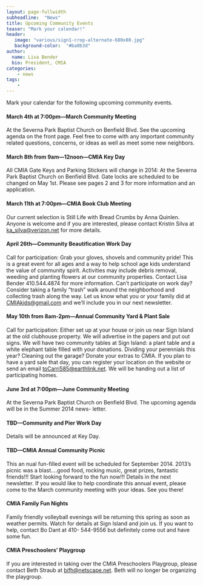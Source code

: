 ```yaml
---
layout: page-fullwidth
subheadline:  "News"
title: Upcoming Community Events
teaser: "Mark your calendar!"
header:
   image: "various/sign1-crop-alternate-680x80.jpg"
   background-color:  "#ba8b3d"
author:
  name: Lisa Bender
  bio: President, CMIA
categories:
    - news
tags:
    - 
---
```


Mark your calendar for the following upcoming community events.

#### March 4th at 7:00pm—March Community Meeting

At the Severna Park Baptist Church on Benfield
Blvd. See the upcoming agenda on the front page. Feel
free to come with any important community related
questions, concerns, or ideas as well as meet some new
neighbors.

#### March 8th from 9am—12noon—CMIA Key Day

All CMIA Gate Keys and Parking Stickers will
change in 2014: At the Severna Park Baptist Church on
Benfield Blvd. Gate locks are scheduled to be changed on
May 1st. Please see pages 2 and 3 for more information
and an application.

#### March 11th at 7:00pm—CMIA Book Club Meeting

Our current selection is Still Life with Bread
Crumbs by Anna Quinlen. Anyone is welcome and if
you are interested, please contact Kristin Silva
at ka_silva@verizon.net for more details.

#### April 26th—Community Beautification Work Day

Call for participation: Grab your gloves, shovels and community pride! This is a great event for all
ages and a way to help school age kids understand the
value of community spirit. Activities may include debris
removal, weeding and planting flowers at our community properties. Contact Lisa Bender 410.544.4874 for
more information. Can’t participate on work day? Consider taking a family “trash” walk around the neighborhood and collecting trash along the way. Let us know
what you or your family did at CMIAkids@gmail.com
and we’ll include you in our next newsletter.

#### May 10th from 8am-2pm—Annual Community Yard & Plant Sale

Call for participation: Either
set up at your house or join us near Sign Island at
the old clubhouse property. We will advertise in the
papers and put out signs. We will have two community
tables at Sign Island: a plant table and a white elephant
table filled with your donations. Dividing your perennials this year? Cleaning out the garage? Donate your
extras to CMIA. If you plan to have a yard sale that
day, you can register your location on the website or
send an email toCarri585@earthlink.net. We will be
handing out a list of participating homes.

#### June 3rd at 7:00pm—June Community Meeting
At the Severna Park Baptist Church on Benfield Blvd.
The upcoming agenda will be in the Summer 2014 news-
letter.

#### TBD—Community and Pier Work Day
Details will
be announced at Key Day.

#### TBD—CMIA Annual Community Picnic
This an
nual fun-filled event will be scheduled for September
2014. 2013’s picnic was a blast....good food, rocking music, great prizes, fantastic friends!!! Start looking forward to the fun now!!! Details in the next newsletter. If
you would like to help coordinate this annual event,
please come to the March community meeting with your
ideas. See you there!

#### CMIA Family Fun Nights
Family friendly volleyball
evenings will be returning this spring as soon as
weather permits. Watch for details at Sign Island and
join us. If you want to help, contact Bo Dant at 410-
544-9556 but definitely come out and have some fun.

#### CMIA Preschoolers’ Playgroup
If you are interested
in taking over the CMIA Preschoolers Playgroup, please
contact Beth Straub at bifh@netscape.net. Beth will no
longer be organizing the playgroup.




